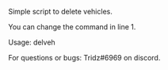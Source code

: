 Simple script to delete vehicles.

You can change the command in line 1.

Usage: delveh

For questions or bugs: Tridz#6969 on discord.
